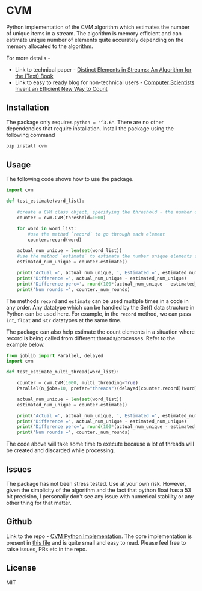 # CVM
Python implementation of the CVM algorithm which estimates the number of unique items in a stream.
The algorithm is memory efficient and can estimate unique number of elements quite accurately depending on the memory allocated to the algorithm.

For more details - 
- Link to technical paper - [Distinct Elements in Streams: An Algorithm for the (Text) Book](https://arxiv.org/abs/2301.10191)
- Link to easy to ready blog for non-technical users - [Computer Scientists Invent an Efficient New Way to Count](https://www.quantamagazine.org/computer-scientists-invent-an-efficient-new-way-to-count-20240516/)

## Installation
The package only requires `python = "^3.6"`. There are no other dependencies that require installation.
Install the package using the following command
```sh
pip install cvm
```

## Usage
The following code shows how to use the package.
```python
import cvm

def test_estimate(word_list):
    
    #create a CVM class object, specifying the threshold - the number of elemenets that can be stored in a set.
    counter = cvm.CVM(threshold=1000)

    for word in word_list:
        #use the method `record` to go through each element
        counter.record(word)

    actual_num_unique = len(set(word_list))
    #use the method `estimate` to estimate the number unique elements seen so far.
    estimated_num_unique = counter.estimate()

    print('Actual =', actual_num_unique, ', Estimated =', estimated_num_unique)
    print('Difference =', actual_num_unique - estimated_num_unique)
    print('Difference perc=', round(100*(actual_num_unique - estimated_num_unique)/actual_num_unique, 2))
    print('Num rounds =', counter._num_rounds)
```
The methods `record` and `estimate` can be used multiple times in a code in any order. 
Any datatype which can be handled by the Set() data structure in Python can be used here. For example, in the `record` method, we can pass `int`, `float` and `str` datatypes at the same time.

The package can also help estimate the count elements in a situation where record is being called from different threads/processes. Refer to the example below.

```python
from joblib import Parallel, delayed
import cvm 

def test_estimate_multi_thread(word_list):

    counter = cvm.CVM(1000, multi_threading=True)
    Parallel(n_jobs=10, prefer="threads")(delayed(counter.record)(word) for word in word_list)

    actual_num_unique = len(set(word_list))
    estimated_num_unique = counter.estimate()

    print('Actual =', actual_num_unique, ', Estimated =', estimated_num_unique)
    print('Difference =', actual_num_unique - estimated_num_unique)
    print('Difference perc=', round(100*(actual_num_unique - estimated_num_unique)/actual_num_unique, 2))
    print('Num rounds =', counter._num_rounds)
```
The code above will take some time to execute because a lot of threads will be created and discarded while processing.

## Issues
The package has not been stress tested. Use at your own risk. However, given the simplicity of the algorithm and the fact that python float has a 53 bit precision, I personally don't see any issue with numerical stability or any other thing for that matter.

## Github
Link to the repo - [CVM Python Implementation](https://github.com/jinh-tech/cvm_python). The core implementation is present in [this file](https://github.com/jinh-tech/cvm_python/blob/main/src/cvm.py) and is quite small and easy to read. 
Please feel free to raise issues, PRs etc in the repo.

## License

MIT